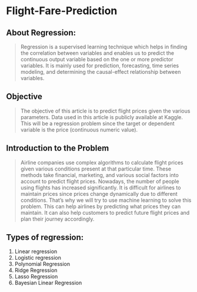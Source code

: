 # Flight-Fare-Prediction

## About Regression:
> Regression is a supervised learning technique which helps in finding the correlation between variables and enables us to predict the continuous output variable based on the one or more predictor variables. It is mainly used for prediction, forecasting, time series modeling, and determining the causal-effect relationship between variables.


## Objective
> The objective of this article is to predict flight prices given the various parameters. Data used in this article is publicly available at Kaggle. This will be a regression problem since the target or dependent variable is the price (continuous numeric value).



## Introduction to the Problem
> Airline companies use complex algorithms to calculate flight prices given various conditions present at that particular time. These methods take financial, marketing, and various social factors into account to predict flight prices.
> Nowadays, the number of people using flights has increased significantly. It is difficult for airlines to maintain prices since prices change dynamically due to different conditions. That’s why we will try to use machine learning to solve this problem. This can help airlines by predicting what prices they can maintain. It can also help customers to predict future flight prices and plan their journey accordingly.


## Types of regression:
  1. Linear regression
  2. Logistic regression
  3. Polynomial Regression
  4. Ridge Regression
  5. Lasso Regression
  6. Bayesian Linear Regression
